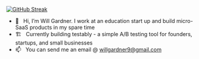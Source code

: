 [![GitHub Streak](http://github-readme-streak-stats.herokuapp.com?user=willgardner9&hide_border=true)](https://git.io/streak-stats)

- 👋 &nbsp; Hi, I’m Will Gardner. I work at an education start up and build micro-SaaS products in my spare time
- 🏗 &nbsp; Currently building testably - a simple A/B testing tool for founders, startups, and small businesses
- 📫 &nbsp; You can send me an email @ willgardner9@gmail.com

<!---
willgardner9/willgardner9 is a ✨ special ✨ repository because its `README.md` (this file) appears on your GitHub profile.
You can click the Preview link to take a look at your changes.
--->
